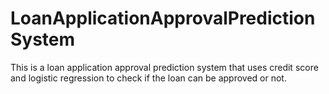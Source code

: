 # LoanApplicationApprovalPredictionSystem
This is a loan application approval prediction system that uses credit score and logistic regression to check if the loan can be approved or not.
